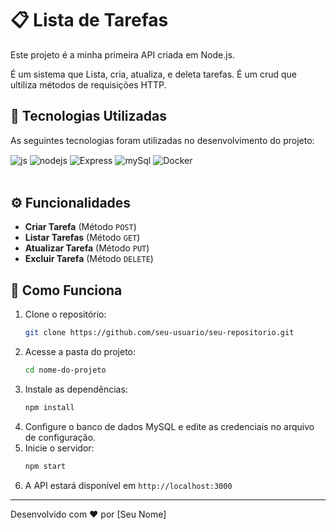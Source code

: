# 📋 Lista de Tarefas

Este projeto é a minha primeira API criada em Node.js. 

É um sistema que Lista, cria, atualiza, e deleta tarefas. 
É um crud que ultiliza  métodos de requisições HTTP.   

## 🚀 Tecnologias Utilizadas

As seguintes tecnologias foram utilizadas no desenvolvimento do projeto:

<div style="display: inline_block">
  <img align="center" alt="js" src="https://img.shields.io/badge/JavaScript-F7DF1E?style=for-the-badge&logo=javascript&logoColor=black" />
  <img align="center" alt="nodejs" src="https://img.shields.io/badge/Node.js-43853D?style=for-the-badge&logo=node.js&logoColor=white" />
  <img align="center" alt="Express" src="https://img.shields.io/badge/Express.js-404D59?style=for-the-badge" />
  <img align="center" alt="mySql" src="https://img.shields.io/badge/MySQL-00000F?style=for-the-badge&logo=mysql&logoColor=white" />
  <img align="center" alt="Docker" src="https://img.shields.io/badge/Docker-2496ED?style=for-the-badge&logo=docker&logoColor=white" />
 

</div><br/>



## ⚙️ Funcionalidades

- **Criar Tarefa** (Método `POST`)
- **Listar Tarefas** (Método `GET`)
- **Atualizar Tarefa** (Método `PUT`)
- **Excluir Tarefa** (Método `DELETE`)

## 📌 Como Funciona

1. Clone o repositório:
   ```sh
   git clone https://github.com/seu-usuario/seu-repositorio.git
   ```
2. Acesse a pasta do projeto:
   ```sh
   cd nome-do-projeto
   ```
3. Instale as dependências:
   ```sh
   npm install
   ```
4. Configure o banco de dados MySQL e edite as credenciais no arquivo de configuração.
5. Inicie o servidor:
   ```sh
   npm start
   ```
6. A API estará disponível em `http://localhost:3000`

---

Desenvolvido com ❤️ por [Seu Nome]

